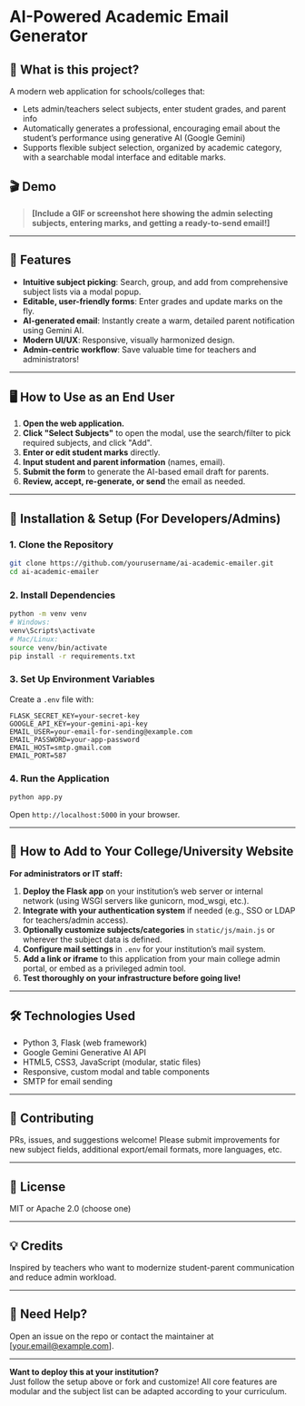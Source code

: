 # AI-Powered Academic Email Generator

## 📢 What is this project?

A modern web application for schools/colleges that:
- Lets admin/teachers select subjects, enter student grades, and parent info
- Automatically generates a professional, encouraging email about the student’s performance using generative AI (Google Gemini)
- Supports flexible subject selection, organized by academic category, with a searchable modal interface and editable marks.

## 🎬 Demo

> **[Include a GIF or screenshot here showing the admin selecting subjects, entering marks, and getting a ready-to-send email!]**

***

## 🌟 Features

- **Intuitive subject picking**: Search, group, and add from comprehensive subject lists via a modal popup.
- **Editable, user-friendly forms**: Enter grades and update marks on the fly.
- **AI-generated email**: Instantly create a warm, detailed parent notification using Gemini AI.
- **Modern UI/UX**: Responsive, visually harmonized design.
- **Admin-centric workflow**: Save valuable time for teachers and administrators!

***

## 🖥️ How to Use as an End User

1. **Open the web application.**
2. **Click "Select Subjects"** to open the modal, use the search/filter to pick required subjects, and click "Add".
3. **Enter or edit student marks** directly.
4. **Input student and parent information** (names, email).
5. **Submit the form** to generate the AI-based email draft for parents.
6. **Review, accept, re-generate, or send** the email as needed.

***

## 🚀 Installation & Setup (For Developers/Admins)

### 1. **Clone the Repository**
```bash
git clone https://github.com/yourusername/ai-academic-emailer.git
cd ai-academic-emailer
```

### 2. **Install Dependencies**
```bash
python -m venv venv
# Windows:
venv\Scripts\activate
# Mac/Linux:
source venv/bin/activate
pip install -r requirements.txt
```

### 3. **Set Up Environment Variables**

Create a `.env` file with:
```
FLASK_SECRET_KEY=your-secret-key
GOOGLE_API_KEY=your-gemini-api-key
EMAIL_USER=your-email-for-sending@example.com
EMAIL_PASSWORD=your-app-password
EMAIL_HOST=smtp.gmail.com
EMAIL_PORT=587
```

### 4. **Run the Application**
```bash
python app.py
```
Open `http://localhost:5000` in your browser.

***

## 🏫 How to Add to Your College/University Website

**For administrators or IT staff:**

1. **Deploy the Flask app** on your institution’s web server or internal network (using WSGI servers like gunicorn, mod_wsgi, etc.).
2. **Integrate with your authentication system** if needed (e.g., SSO or LDAP for teachers/admin access).
3. **Optionally customize subjects/categories** in `static/js/main.js` or wherever the subject data is defined.
4. **Configure mail settings** in `.env` for your institution’s mail system.
5. **Add a link or iframe** to this application from your main college admin portal, or embed as a privileged admin tool.
6. **Test thoroughly on your infrastructure before going live!**

***

## 🛠️ Technologies Used

- Python 3, Flask (web framework)
- Google Gemini Generative AI API
- HTML5, CSS3, JavaScript (modular, static files)
- Responsive, custom modal and table components
- SMTP for email sending

***

## 🤝 Contributing

PRs, issues, and suggestions welcome! Please submit improvements for new subject fields, additional export/email formats, more languages, etc.

***

## 📄 License

MIT or Apache 2.0 (choose one)

***

## 💡 Credits

Inspired by teachers who want to modernize student-parent communication and reduce admin workload.

***

## 🙋 Need Help?

Open an issue on the repo or contact the maintainer at [your.email@example.com].

***

**Want to deploy this at your institution?**  
Just follow the setup above or fork and customize! All core features are modular and the subject list can be adapted according to your curriculum.
